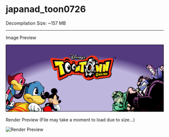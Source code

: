 # japanad_toon0726

Decompilation Size: ~157 MB

---

Image Preview

![Image Preview](frames/png/618.png)

Render Preview (File may take a moment to load due to size...)

![Render Preview](frames/frames.gif)
